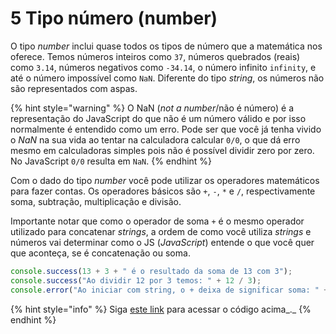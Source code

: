 # 5 Tipo número (number)

O tipo _number_ inclui quase todos os tipos de número que a matemática nos oferece. Temos números inteiros como `37`, números quebrados (reais) como `3.14`, números negativos como `-34.14`, o número infinito `infinity`, e até o número impossível como `NaN`. Diferente do tipo _string_, os números não são representados com aspas.

{% hint style="warning" %}
O NaN (_not a number_/não é número) é a representação do JavaScript do que não é um número válido e por isso normalmente é entendido como um erro. Pode ser que você já tenha vivido o _NaN_ na sua vida ao tentar na calculadora calcular `0/0`, o que dá erro mesmo em calculadoras simples pois não é possível dividir zero por zero. No JavaScript `0/0` resulta em `NaN`.
{% endhint %}

Com o dado do tipo _number_ você pode utilizar os operadores matemáticos para fazer contas. Os operadores básicos são `+`, `-`, `*` e `/`, respectivamente soma, subtração, multiplicação e divisão.

Importante notar que como o operador de soma `+` é o mesmo operador utilizado para concatenar _strings_, a ordem de como você utiliza _strings_ e números vai determinar como o JS (_JavaScript_) entende o que você quer que aconteça, se é concatenação ou soma.

```javascript
console.success(13 + 3 + " é o resultado da soma de 13 com 3");
console.success("Ao dividir 12 por 3 temos: " + 12 / 3);
console.error("Ao iniciar com string, o + deixa de significar soma: " + 12 + 3);
```

{% hint style="info" %}
Siga [este link](https://coolfee.github.io/#\{%22autorun%22:%221%22,%22code%22:%22console.success\(13%20+%203%20+%20\\%22%20%C3%A9%20o%20resultado%20da%20soma%20de%2013%20com%203\\%22\);\nconsole.success\(\\%22Ao%20dividir%2012%20por%203%20temos:%20\\%22%20+%2012%20/%203\);\nconsole.error\(\\%22Ao%20iniciar%20com%20string,%20o%20+%20deixa%20de%20significar%20soma:%20\\%22%20+%2012%20+%203\);%22,%22tests%22:%22;%22}) para acessar o código acima_._
{% endhint %}
